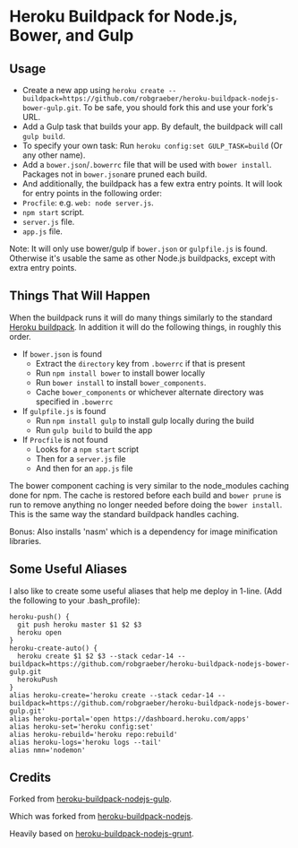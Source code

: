 Heroku Buildpack for Node.js, Bower, and Gulp
========================================

Usage
-----

- Create a new app using `heroku create --buildpack=https://github.com/robgraeber/heroku-buildpack-nodejs-bower-gulp.git`. To be safe, you should fork this and use your fork's URL.
- Add a Gulp task that builds your app. By default, the buildpack will call `gulp build`. 
 - To specify your own task: Run `heroku config:set GULP_TASK=build` (Or any other name).
- Add a `bower.json`/`.bowerrc` file that will be used with `bower install`. Packages not in `bower.json`are pruned each build.
- And additionally, the buildpack has a few extra entry points. It will look for entry points in the following order:  
 - `Procfile`: e.g. `web: node server.js`.
 - `npm start` script.
 - `server.js` file.
 - `app.js` file.

Note: It will only use bower/gulp if `bower.json` or `gulpfile.js` is found. Otherwise it's usable the same as other Node.js buildpacks, except with extra entry points.

Things That Will Happen
-----------------------

When the buildpack runs it will do many things similarly to the standard [Heroku buildpack](https://github.com/heroku/heroku-buildpack-nodejs). In addition it will do the following things, in roughly this order.

- If `bower.json` is found
    - Extract the `directory` key from `.bowerrc` if that is present
    - Run `npm install bower` to install bower locally
    - Run `bower install` to install `bower_components`. 
    - Cache `bower_components` or whichever alternate directory was specified in `.bowerrc`
- If `gulpfile.js` is found
    - Run `npm install gulp` to install gulp locally during the build
    - Run `gulp build` to build the app
- If `Procfile` is not found
    - Looks for a `npm start` script
    - Then for a `server.js` file
    - And then for an `app.js` file

The bower component caching is very similar to the node_modules caching done for npm. The cache is restored before each build and `bower prune` is run to remove anything no longer needed before doing the `bower install`. This is the same way the standard buildpack handles caching.

Bonus: Also installs 'nasm' which is a dependency for image minification libraries.

Some Useful Aliases
-----------------------
I also like to create some useful aliases that help me deploy in 1-line. (Add the following to your .bash_profile):
```
heroku-push() {
  git push heroku master $1 $2 $3
  heroku open
}
heroku-create-auto() {
  heroku create $1 $2 $3 --stack cedar-14 --buildpack=https://github.com/robgraeber/heroku-buildpack-nodejs-bower-gulp.git
  herokuPush
}
alias heroku-create='heroku create --stack cedar-14 --buildpack=https://github.com/robgraeber/heroku-buildpack-nodejs-bower-gulp.git'
alias heroku-portal='open https://dashboard.heroku.com/apps'
alias heroku-set='heroku config:set'
alias heroku-rebuild='heroku repo:rebuild'
alias heroku-logs='heroku logs --tail'
alias nmn='nodemon'
```

Credits
-------

Forked from [heroku-buildpack-nodejs-gulp](https://github.com/timdp/heroku-buildpack-nodejs-gulp).

Which was forked from [heroku-buildpack-nodejs](https://github.com/heroku/heroku-buildpack-nodejs).

Heavily based on [heroku-buildpack-nodejs-grunt](https://github.com/mbuchetics/heroku-buildpack-nodejs-grunt).
